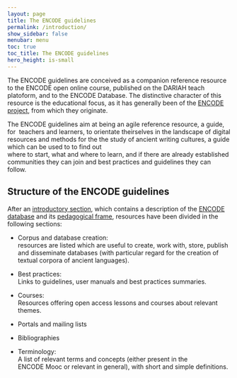 ```yaml
---
layout: page
title: The ENCODE guidelines
permalink: /introduction/
show_sidebar: false
menubar: menu
toc: true
toc_title: The ENCODE guidelines
hero_height: is-small
---
```


The ENCODE guidelines are conceived as a companion reference resource to the ENCODE open online course,
published on the DARIAH teach platoform, and to the ENCODE Database. The distinctive character of this resource is the educational focus,
as it has generally been of the [ENCODE project](https://site.unibo.it/encode/en), from which they originate. 

The ENCODE guidelines aim at being an agile reference resource, a guide, for  teachers and learners, to orientate theirselves
 in the landscape of digital resources and methods for the the study of ancient writing cultures, a guide which can be used to to find out  
where to start, what and where to learn, and if there are already established communities they can join 
and best practices and guidelines they can follow.


## Structure of the ENCODE guidelines
After an [introductory section](/introduction), which contains a description of the [ENCODE database](/database) 
and its [pedagogical frame](/competences), resources have been divided in the following sections:

-  Corpus and database creation:  
resources are listed which are useful to create, work with, store, publish and disseminate databases 
(with particular regard for the creation of textual corpora of ancient languages).

- Best practices:  
Links to guidelines, user manuals and best practices summaries.

- Courses:  
Resources offering open access lessons and courses about relevant themes.

- Portals and mailing lists

- Bibliographies

- Terminology:  
A list of relevant terms and concepts (either present in the ENCODE Mooc or relevant in general), with short and simple definitions.
